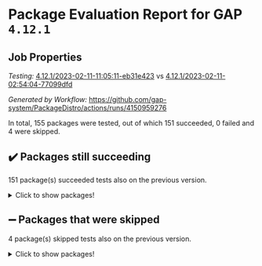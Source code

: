 # Package Evaluation Report for GAP `4.12.1`

## Job Properties

*Testing:* [4.12.1/2023-02-11-11:05:11-eb31e423](https://github.com/gap-system/PackageDistro/blob/data/reports/4.12.1/2023-02-11-11:05:11-eb31e423) vs [4.12.1/2023-02-11-02:54:04-77099dfd](https://github.com/gap-system/PackageDistro/blob/data/reports/4.12.1/2023-02-11-02:54:04-77099dfd)

*Generated by Workflow:* https://github.com/gap-system/PackageDistro/actions/runs/4150959276

In total, 155 packages were tested, out of which 151 succeeded, 0 failed and 4 were skipped.

## :heavy_check_mark: Packages still succeeding

151 package(s) succeeded tests also on the previous version.
<details><summary>Click to show packages!</summary>

- 4ti2interface 2023.01-01 [(success)](https://github.com/gap-system/PackageDistro/actions/runs/4150959276/jobs/7181013498)
- ace 5.6.2 [(success)](https://github.com/gap-system/PackageDistro/actions/runs/4150959276/jobs/7181013543)
- aclib 1.3.2 [(success)](https://github.com/gap-system/PackageDistro/actions/runs/4150959276/jobs/7181013564)
- agt 0.3.1 [(success)](https://github.com/gap-system/PackageDistro/actions/runs/4150959276/jobs/7181013602)
- alnuth 3.2.1 [(success)](https://github.com/gap-system/PackageDistro/actions/runs/4150959276/jobs/7181013633)
- anupq 3.3.0 [(success)](https://github.com/gap-system/PackageDistro/actions/runs/4150959276/jobs/7181013670)
- atlasrep 2.1.6 [(success)](https://github.com/gap-system/PackageDistro/actions/runs/4150959276/jobs/7181013705)
- autodoc 2022.10.20 [(success)](https://github.com/gap-system/PackageDistro/actions/runs/4150959276/jobs/7181013730)
- automata 1.15 [(success)](https://github.com/gap-system/PackageDistro/actions/runs/4150959276/jobs/7181013760)
- automgrp 1.3.2 [(success)](https://github.com/gap-system/PackageDistro/actions/runs/4150959276/jobs/7181013797)
- autpgrp 1.11 [(success)](https://github.com/gap-system/PackageDistro/actions/runs/4150959276/jobs/7181013827)
- cap 2023.02-06 [(success)](https://github.com/gap-system/PackageDistro/actions/runs/4150959276/jobs/7181013858)
- caratinterface 2.3.4 [(success)](https://github.com/gap-system/PackageDistro/actions/runs/4150959276/jobs/7181013885)
- cddinterface 2022.11.01 [(success)](https://github.com/gap-system/PackageDistro/actions/runs/4150959276/jobs/7181013917)
- circle 1.6.5 [(success)](https://github.com/gap-system/PackageDistro/actions/runs/4150959276/jobs/7181013940)
- classicpres 1.22 [(success)](https://github.com/gap-system/PackageDistro/actions/runs/4150959276/jobs/7181013966)
- cohomolo 1.6.11 [(success)](https://github.com/gap-system/PackageDistro/actions/runs/4150959276/jobs/7181013996)
- congruence 1.2.4 [(success)](https://github.com/gap-system/PackageDistro/actions/runs/4150959276/jobs/7181014021)
- corelg 1.56 [(success)](https://github.com/gap-system/PackageDistro/actions/runs/4150959276/jobs/7181014053)
- crime 1.6 [(success)](https://github.com/gap-system/PackageDistro/actions/runs/4150959276/jobs/7181014084)
- crisp 1.4.6 [(success)](https://github.com/gap-system/PackageDistro/actions/runs/4150959276/jobs/7181014105)
- crypting 0.10.4 [(success)](https://github.com/gap-system/PackageDistro/actions/runs/4150959276/jobs/7181014140)
- cryst 4.1.25 [(success)](https://github.com/gap-system/PackageDistro/actions/runs/4150959276/jobs/7181014172)
- crystcat 1.1.10 [(success)](https://github.com/gap-system/PackageDistro/actions/runs/4150959276/jobs/7181014197)
- ctbllib 1.3.4 [(success)](https://github.com/gap-system/PackageDistro/actions/runs/4150959276/jobs/7181014227)
- cubefree 1.19 [(success)](https://github.com/gap-system/PackageDistro/actions/runs/4150959276/jobs/7181014250)
- curlinterface 2.3.1 [(success)](https://github.com/gap-system/PackageDistro/actions/runs/4150959276/jobs/7181014274)
- cvec 2.7.6 [(success)](https://github.com/gap-system/PackageDistro/actions/runs/4150959276/jobs/7181014289)
- datastructures 0.3.0 [(success)](https://github.com/gap-system/PackageDistro/actions/runs/4150959276/jobs/7181014305)
- deepthought 1.0.6 [(success)](https://github.com/gap-system/PackageDistro/actions/runs/4150959276/jobs/7181014321)
- design 1.7 [(success)](https://github.com/gap-system/PackageDistro/actions/runs/4150959276/jobs/7181014335)
- difsets 2.3.1 [(success)](https://github.com/gap-system/PackageDistro/actions/runs/4150959276/jobs/7181014349)
- digraphs 1.6.1 [(success)](https://github.com/gap-system/PackageDistro/actions/runs/4150959276/jobs/7181014360)
- edim 1.3.6 [(success)](https://github.com/gap-system/PackageDistro/actions/runs/4150959276/jobs/7181014372)
- example 4.3.3 [(success)](https://github.com/gap-system/PackageDistro/actions/runs/4150959276/jobs/7181014390)
- examplesforhomalg 2022.11-01 [(success)](https://github.com/gap-system/PackageDistro/actions/runs/4150959276/jobs/7181014413)
- factint 1.6.3 [(success)](https://github.com/gap-system/PackageDistro/actions/runs/4150959276/jobs/7181014433)
- ferret 1.0.9 [(success)](https://github.com/gap-system/PackageDistro/actions/runs/4150959276/jobs/7181014454)
- fga 1.4.0 [(success)](https://github.com/gap-system/PackageDistro/actions/runs/4150959276/jobs/7181014478)
- fining 1.5.5 [(success)](https://github.com/gap-system/PackageDistro/actions/runs/4150959276/jobs/7181014494)
- float 1.0.3 [(success)](https://github.com/gap-system/PackageDistro/actions/runs/4150959276/jobs/7181014515)
- format 1.4.3 [(success)](https://github.com/gap-system/PackageDistro/actions/runs/4150959276/jobs/7181014539)
- forms 1.2.9 [(success)](https://github.com/gap-system/PackageDistro/actions/runs/4150959276/jobs/7181014572)
- fplsa 1.2.6 [(success)](https://github.com/gap-system/PackageDistro/actions/runs/4150959276/jobs/7181014598)
- fr 2.4.12 [(success)](https://github.com/gap-system/PackageDistro/actions/runs/4150959276/jobs/7181014619)
- francy 1.2.5 [(success)](https://github.com/gap-system/PackageDistro/actions/runs/4150959276/jobs/7181014652)
- fwtree 1.3 [(success)](https://github.com/gap-system/PackageDistro/actions/runs/4150959276/jobs/7181014682)
- gapdoc 1.6.6 [(success)](https://github.com/gap-system/PackageDistro/actions/runs/4150959276/jobs/7181014701)
- gauss 2023.01-01 [(success)](https://github.com/gap-system/PackageDistro/actions/runs/4150959276/jobs/7181014730)
- gaussforhomalg 2022.08-03 [(success)](https://github.com/gap-system/PackageDistro/actions/runs/4150959276/jobs/7181014762)
- gbnp 1.0.5 [(success)](https://github.com/gap-system/PackageDistro/actions/runs/4150959276/jobs/7181014779)
- generalizedmorphismsforcap 2023.01-01 [(success)](https://github.com/gap-system/PackageDistro/actions/runs/4150959276/jobs/7181014795)
- genss 1.6.8 [(success)](https://github.com/gap-system/PackageDistro/actions/runs/4150959276/jobs/7181014811)
- gradedmodules 2022.09-02 [(success)](https://github.com/gap-system/PackageDistro/actions/runs/4150959276/jobs/7181014834)
- gradedringforhomalg 2022.11-01 [(success)](https://github.com/gap-system/PackageDistro/actions/runs/4150959276/jobs/7181014845)
- grape 4.9.0 [(success)](https://github.com/gap-system/PackageDistro/actions/runs/4150959276/jobs/7181014866)
- groupoids 1.73 [(success)](https://github.com/gap-system/PackageDistro/actions/runs/4150959276/jobs/7181014884)
- grpconst 2.6.4 [(success)](https://github.com/gap-system/PackageDistro/actions/runs/4150959276/jobs/7181014908)
- guarana 0.96.3 [(success)](https://github.com/gap-system/PackageDistro/actions/runs/4150959276/jobs/7181014922)
- guava 3.18 [(success)](https://github.com/gap-system/PackageDistro/actions/runs/4150959276/jobs/7181014942)
- hap 1.50 [(success)](https://github.com/gap-system/PackageDistro/actions/runs/4150959276/jobs/7181014965)
- hapcryst 0.1.15 [(success)](https://github.com/gap-system/PackageDistro/actions/runs/4150959276/jobs/7181014990)
- hecke 1.5.3 [(success)](https://github.com/gap-system/PackageDistro/actions/runs/4150959276/jobs/7181015009)
- help 3.5 [(success)](https://github.com/gap-system/PackageDistro/actions/runs/4150959276/jobs/7181015028)
- homalg 2022.12-02 [(success)](https://github.com/gap-system/PackageDistro/actions/runs/4150959276/jobs/7181015050)
- homalgtocas 2022.11-02 [(success)](https://github.com/gap-system/PackageDistro/actions/runs/4150959276/jobs/7181015074)
- idrel 2.45 [(success)](https://github.com/gap-system/PackageDistro/actions/runs/4150959276/jobs/7181015087)
- images 1.3.1 [(success)](https://github.com/gap-system/PackageDistro/actions/runs/4150959276/jobs/7181015104)
- intpic 0.3.0 [(success)](https://github.com/gap-system/PackageDistro/actions/runs/4150959276/jobs/7181015126)
- io 4.8.1 [(success)](https://github.com/gap-system/PackageDistro/actions/runs/4150959276/jobs/7181015150)
- io_forhomalg 2022.11-01 [(success)](https://github.com/gap-system/PackageDistro/actions/runs/4150959276/jobs/7181015175)
- irredsol 1.4.4 [(success)](https://github.com/gap-system/PackageDistro/actions/runs/4150959276/jobs/7181015205)
- json 2.1.1 [(success)](https://github.com/gap-system/PackageDistro/actions/runs/4150959276/jobs/7181015246)
- jupyterkernel 1.4.1 [(success)](https://github.com/gap-system/PackageDistro/actions/runs/4150959276/jobs/7181015271)
- jupyterviz 1.5.6 [(success)](https://github.com/gap-system/PackageDistro/actions/runs/4150959276/jobs/7181015288)
- kan 1.35 [(success)](https://github.com/gap-system/PackageDistro/actions/runs/4150959276/jobs/7181015328)
- kbmag 1.5.11 [(success)](https://github.com/gap-system/PackageDistro/actions/runs/4150959276/jobs/7181015366)
- laguna 3.9.5 [(success)](https://github.com/gap-system/PackageDistro/actions/runs/4150959276/jobs/7181015411)
- liealgdb 2.2.1 [(success)](https://github.com/gap-system/PackageDistro/actions/runs/4150959276/jobs/7181015454)
- liepring 2.8 [(success)](https://github.com/gap-system/PackageDistro/actions/runs/4150959276/jobs/7181015490)
- liering 2.4.2 [(success)](https://github.com/gap-system/PackageDistro/actions/runs/4150959276/jobs/7181015526)
- linearalgebraforcap 2023.02-02 [(success)](https://github.com/gap-system/PackageDistro/actions/runs/4150959276/jobs/7181015561)
- localizeringforhomalg 2022.11-01 [(success)](https://github.com/gap-system/PackageDistro/actions/runs/4150959276/jobs/7181015595)
- loops 3.4.3 [(success)](https://github.com/gap-system/PackageDistro/actions/runs/4150959276/jobs/7181015642)
- lpres 1.0.3 [(success)](https://github.com/gap-system/PackageDistro/actions/runs/4150959276/jobs/7181015679)
- majoranaalgebras 1.5.1 [(success)](https://github.com/gap-system/PackageDistro/actions/runs/4150959276/jobs/7181015710)
- mapclass 1.4.6 [(success)](https://github.com/gap-system/PackageDistro/actions/runs/4150959276/jobs/7181015741)
- matgrp 0.70 [(success)](https://github.com/gap-system/PackageDistro/actions/runs/4150959276/jobs/7181015777)
- matricesforhomalg 2023.01-01 [(success)](https://github.com/gap-system/PackageDistro/actions/runs/4150959276/jobs/7181015812)
- modisom 2.5.3 [(success)](https://github.com/gap-system/PackageDistro/actions/runs/4150959276/jobs/7181015837)
- modulepresentationsforcap 2022.12-01 [(success)](https://github.com/gap-system/PackageDistro/actions/runs/4150959276/jobs/7181015862)
- modules 2022.11-01 [(success)](https://github.com/gap-system/PackageDistro/actions/runs/4150959276/jobs/7181015896)
- monoidalcategories 2023.02-03 [(success)](https://github.com/gap-system/PackageDistro/actions/runs/4150959276/jobs/7181015935)
- nconvex 2022.09-01 [(success)](https://github.com/gap-system/PackageDistro/actions/runs/4150959276/jobs/7181015977)
- nilmat 1.4.2 [(success)](https://github.com/gap-system/PackageDistro/actions/runs/4150959276/jobs/7181016008)
- nock 1.5 [(success)](https://github.com/gap-system/PackageDistro/actions/runs/4150959276/jobs/7181016064)
- normalizinterface 1.3.5 [(success)](https://github.com/gap-system/PackageDistro/actions/runs/4150959276/jobs/7181016094)
- nq 2.5.9 [(success)](https://github.com/gap-system/PackageDistro/actions/runs/4150959276/jobs/7181016119)
- numericalsgps 1.3.1 [(success)](https://github.com/gap-system/PackageDistro/actions/runs/4150959276/jobs/7181016142)
- openmath 11.5.2 [(success)](https://github.com/gap-system/PackageDistro/actions/runs/4150959276/jobs/7181016173)
- orb 4.9.0 [(success)](https://github.com/gap-system/PackageDistro/actions/runs/4150959276/jobs/7181016204)
- packagemanager 1.4.0 [(success)](https://github.com/gap-system/PackageDistro/actions/runs/4150959276/jobs/7181016221)
- patternclass 2.4.3 [(success)](https://github.com/gap-system/PackageDistro/actions/runs/4150959276/jobs/7181016258)
- permut 2.0.4 [(success)](https://github.com/gap-system/PackageDistro/actions/runs/4150959276/jobs/7181016289)
- polenta 1.3.10 [(success)](https://github.com/gap-system/PackageDistro/actions/runs/4150959276/jobs/7181016316)
- polymaking 0.8.6 [(success)](https://github.com/gap-system/PackageDistro/actions/runs/4150959276/jobs/7181016357)
- primgrp 3.4.3 [(success)](https://github.com/gap-system/PackageDistro/actions/runs/4150959276/jobs/7181016390)
- profiling 2.5.2 [(success)](https://github.com/gap-system/PackageDistro/actions/runs/4150959276/jobs/7181016436)
- qpa 1.34 [(success)](https://github.com/gap-system/PackageDistro/actions/runs/4150959276/jobs/7181016462)
- quagroup 1.8.3 [(success)](https://github.com/gap-system/PackageDistro/actions/runs/4150959276/jobs/7181016483)
- radiroot 2.9 [(success)](https://github.com/gap-system/PackageDistro/actions/runs/4150959276/jobs/7181016506)
- rcwa 4.7.1 [(success)](https://github.com/gap-system/PackageDistro/actions/runs/4150959276/jobs/7181016541)
- rds 1.8 [(success)](https://github.com/gap-system/PackageDistro/actions/runs/4150959276/jobs/7181016566)
- recog 1.4.2 [(success)](https://github.com/gap-system/PackageDistro/actions/runs/4150959276/jobs/7181016598)
- repndecomp 1.3.0 [(success)](https://github.com/gap-system/PackageDistro/actions/runs/4150959276/jobs/7181016630)
- repsn 3.1.0 [(success)](https://github.com/gap-system/PackageDistro/actions/runs/4150959276/jobs/7181016656)
- resclasses 4.7.3 [(success)](https://github.com/gap-system/PackageDistro/actions/runs/4150959276/jobs/7181016685)
- ringsforhomalg 2023.02-01 [(success)](https://github.com/gap-system/PackageDistro/actions/runs/4150959276/jobs/7181016716)
- sco 2022.09-01 [(success)](https://github.com/gap-system/PackageDistro/actions/runs/4150959276/jobs/7181016753)
- scscp 2.4.0 [(success)](https://github.com/gap-system/PackageDistro/actions/runs/4150959276/jobs/7181016781)
- semigroups 5.2.0 [(success)](https://github.com/gap-system/PackageDistro/actions/runs/4150959276/jobs/7181016802)
- sglppow 2.3 [(success)](https://github.com/gap-system/PackageDistro/actions/runs/4150959276/jobs/7181016828)
- sgpviz 0.999.5 [(success)](https://github.com/gap-system/PackageDistro/actions/runs/4150959276/jobs/7181016856)
- simpcomp 2.1.14 [(success)](https://github.com/gap-system/PackageDistro/actions/runs/4150959276/jobs/7181016883)
- singular 2023.02.09 [(success)](https://github.com/gap-system/PackageDistro/actions/runs/4150959276/jobs/7181016905)
- sl2reps 1.1 [(success)](https://github.com/gap-system/PackageDistro/actions/runs/4150959276/jobs/7181016926)
- sla 1.5.3 [(success)](https://github.com/gap-system/PackageDistro/actions/runs/4150959276/jobs/7181016960)
- smallgrp 1.5.2 [(success)](https://github.com/gap-system/PackageDistro/actions/runs/4150959276/jobs/7181016983)
- smallsemi 0.6.13 [(success)](https://github.com/gap-system/PackageDistro/actions/runs/4150959276/jobs/7181017024)
- sonata 2.9.6 [(success)](https://github.com/gap-system/PackageDistro/actions/runs/4150959276/jobs/7181017049)
- sophus 1.27 [(success)](https://github.com/gap-system/PackageDistro/actions/runs/4150959276/jobs/7181017087)
- spinsym 1.5.2 [(success)](https://github.com/gap-system/PackageDistro/actions/runs/4150959276/jobs/7181017123)
- standardff 0.9.4 [(success)](https://github.com/gap-system/PackageDistro/actions/runs/4150959276/jobs/7181017160)
- symbcompcc 1.3.2 [(success)](https://github.com/gap-system/PackageDistro/actions/runs/4150959276/jobs/7181017200)
- thelma 1.3 [(success)](https://github.com/gap-system/PackageDistro/actions/runs/4150959276/jobs/7181017235)
- tomlib 1.2.9 [(success)](https://github.com/gap-system/PackageDistro/actions/runs/4150959276/jobs/7181017267)
- toolsforhomalg 2023.01-01 [(success)](https://github.com/gap-system/PackageDistro/actions/runs/4150959276/jobs/7181017303)
- toric 1.9.5 [(success)](https://github.com/gap-system/PackageDistro/actions/runs/4150959276/jobs/7181017330)
- toricvarieties 2022.07.13 [(success)](https://github.com/gap-system/PackageDistro/actions/runs/4150959276/jobs/7181017367)
- transgrp 3.6.3 [(success)](https://github.com/gap-system/PackageDistro/actions/runs/4150959276/jobs/7181017414)
- ugaly 4.0.3 [(success)](https://github.com/gap-system/PackageDistro/actions/runs/4150959276/jobs/7181017448)
- unipot 1.5 [(success)](https://github.com/gap-system/PackageDistro/actions/runs/4150959276/jobs/7181017476)
- unitlib 4.1.0 [(success)](https://github.com/gap-system/PackageDistro/actions/runs/4150959276/jobs/7181017524)
- utils 0.82 [(success)](https://github.com/gap-system/PackageDistro/actions/runs/4150959276/jobs/7181017561)
- uuid 0.7 [(success)](https://github.com/gap-system/PackageDistro/actions/runs/4150959276/jobs/7181017594)
- walrus 0.9991 [(success)](https://github.com/gap-system/PackageDistro/actions/runs/4150959276/jobs/7181017625)
- wedderga 4.10.2 [(success)](https://github.com/gap-system/PackageDistro/actions/runs/4150959276/jobs/7181017661)
- xmod 2.88 [(success)](https://github.com/gap-system/PackageDistro/actions/runs/4150959276/jobs/7181017701)
- xmodalg 1.23 [(success)](https://github.com/gap-system/PackageDistro/actions/runs/4150959276/jobs/7181017744)
- yangbaxter 0.10.2 [(success)](https://github.com/gap-system/PackageDistro/actions/runs/4150959276/jobs/7181017788)
- zeromqinterface 0.14 [(success)](https://github.com/gap-system/PackageDistro/actions/runs/4150959276/jobs/7181017831)
</details>

## :heavy_minus_sign: Packages that were skipped

4 package(s) skipped tests also on the previous version.
<details><summary>Click to show packages!</summary>

- browse 1.8.20 [(skipped)](https://github.com/gap-system/PackageDistro/actions/runs/4150959276/jobs/7180955379)
- itc 1.5.1 [(skipped)](https://github.com/gap-system/PackageDistro/actions/runs/4150959276/jobs/7180955379)
- polycyclic 2.16 [(skipped)](https://github.com/gap-system/PackageDistro/actions/runs/4150959276/jobs/7180955379)
- xgap 4.31 [(skipped)](https://github.com/gap-system/PackageDistro/actions/runs/4150959276/jobs/7180955379)
</details>

